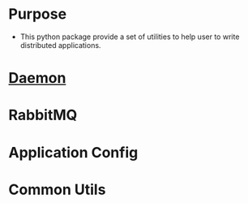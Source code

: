# Purpose

* This python package provide a set of utilities to help user to write distributed applications.

# [Daemon](src/pyappkit/daemon)
# RabbitMQ 
# Application Config
# Common Utils
